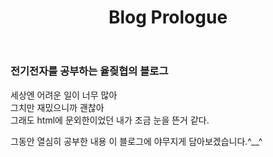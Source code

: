 ﻿---
title: "Blog Prologue"  
permalink: /about/
layout: single
---

### 전기전자를 공부하는 윹즺협의 블로그 
   
   
세상엔 어려운 일이 너무 많아    
그치만 재밌으니까 괜찮아   
그래도 html에 문외한이었던 내가 조금 눈을 뜬거 같다.
   
그동안 열심히 공부한 내용 이 블로그에 야무지게 담아보겠습니다.\^\_\_\^  

